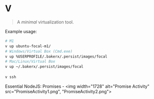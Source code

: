 # V 

> A _minimal_ virtualization tool.

Example usage:

```bash
# M1
v up ubuntu-focal-m1/
# Windows/Virtual Box (Cmd.exe)
v up %USERPROFILE/.bakerx/.persist/images/focal
# Mac/Linux/Virtual Box
v up ~/.bakerx/.persist/images/focal

v ssh
```

Essential NodeJS: Promises - <img width="1728" alt="Promise Activity" src="PromiseActivity1.png", "PromiseActivity2.png">
